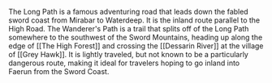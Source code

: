 The Long Path is a famous adventuring road that leads down the fabled sword coast from Mirabar to Waterdeep.  It is the inland route parallel to the High Road.  The Wanderer's Path is a trail that splits off of the Long Path somewhere to the southwest of  the Sword Mountains, heading up along the edge of [[The High Forest]] and crossing the [[Dessarin River]] at the village of [[Grey Hawk]].  It is lightly traveled, but not known to be a particularly dangerous route, making it ideal for travelers hoping to go inland into Faerun from the Sword Coast.  